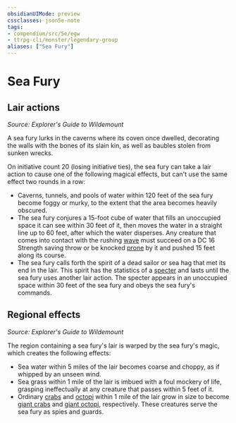 ```yaml
---
obsidianUIMode: preview
cssclasses: json5e-note
tags:
- compendium/src/5e/egw
- ttrpg-cli/monster/legendary-group
aliases: ["Sea Fury"]
---
```

# Sea Fury

## Lair actions
_Source: Explorer's Guide to Wildemount_

A sea fury lurks in the caverns where its coven once dwelled, decorating the walls with the bones of its slain kin, as well as baubles stolen from sunken wrecks.

On initiative count 20 (losing initiative ties), the sea fury can take a lair action to cause one of the following magical effects, but can't use the same effect two rounds in a row:

- Caverns, tunnels, and pools of water within 120 feet of the sea fury become foggy or murky, to the extent that the area becomes heavily obscured.  
- The sea fury conjures a 15-foot cube of water that fills an unoccupied space it can see within 30 feet of it, then moves the water in a straight line up to 60 feet, after which the water disperses. Any creature that comes into contact with the rushing [wave](/3-Mechanics/CLI/items/wave.md) must succeed on a DC 16 Strength saving throw or be knocked [prone](/3-Mechanics/CLI/rules/conditions.md#prone) by it and pushed 15 feet along its course.  
- The sea fury calls forth the spirit of a dead sailor or sea hag that met its end in the lair. This spirit has the statistics of a [specter](/3-Mechanics/CLI/bestiary/undead/specter.md) and lasts until the sea fury uses another lair action. The specter appears in an unoccupied space within 30 feet of the sea fury and obeys the sea fury's commands.  

## Regional effects
_Source: Explorer's Guide to Wildemount_

The region containing a sea fury's lair is warped by the sea fury's magic, which creates the following effects:

- Sea water within 5 miles of the lair becomes coarse and choppy, as if whipped by an unseen wind.  
- Sea grass within 1 mile of the lair is imbued with a foul mockery of life, grasping ineffectually at any creature that passes within 5 feet of it.  
- Ordinary [crabs](/3-Mechanics/CLI/bestiary/beast/crab.md) and [octopi](/3-Mechanics/CLI/bestiary/beast/octopus.md) within 1 mile of the lair grow in size to become [giant crabs](/3-Mechanics/CLI/bestiary/beast/giant-crab.md) and [giant octopi](/3-Mechanics/CLI/bestiary/beast/giant-octopus.md), respectively. These creatures serve the sea fury as spies and guards.